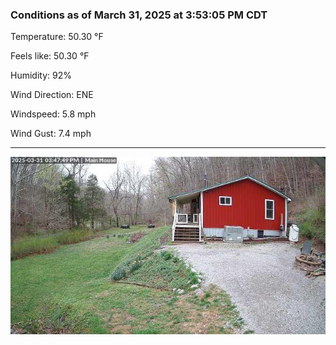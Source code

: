 ### Conditions as of March 31, 2025 at 3:53:05 PM CDT 

Temperature: 50.30 &deg;F

Feels like: 50.30 &deg;F

Humidity: 92%

Wind Direction: ENE

Windspeed: 5.8 mph

Wind Gust: 7.4 mph

---

<img src="./images/latest.jpeg"/>

